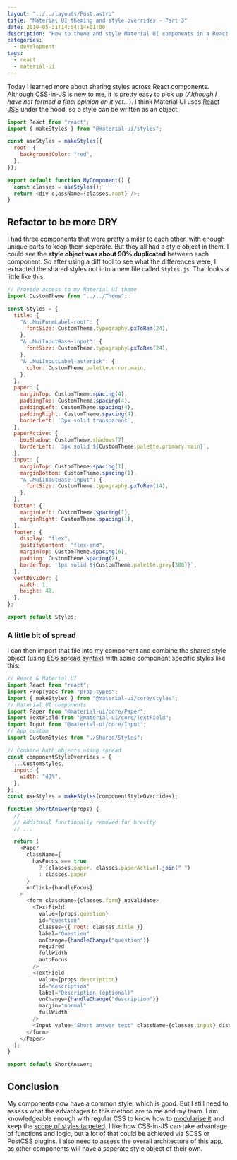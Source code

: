 ```yaml
---
layout: "../../layouts/Post.astro"
title: "Material UI theming and style overrides - Part 3"
date: 2019-05-31T14:54:14+01:00
description: "How to theme and style Material UI components in a React app - Part 3"
categories:
  - development
tags:
  - react
  - material-ui
---
```


Today I learned more about sharing styles across React components. Although CSS-in-JS is new to me, it is pretty easy to pick up (_Although I have not formed a final opinion on it yet..._). I think Material UI uses [React JSS](https://github.com/cssinjs/react-jss) under the hood, so a style can be written as an object:

```javascript
import React from "react";
import { makeStyles } from "@material-ui/styles";

const useStyles = makeStyles({
  root: {
    backgroundColor: "red",
  },
});

export default function MyComponent() {
  const classes = useStyles();
  return <div className={classes.root} />;
}
```

## Refactor to be more DRY

I had three components that were pretty similar to each other, with enough unique parts to keep them seperate. But they all had a style object in them. I could see the **style object was about 90% duplicated** between each component. So after using a diff tool to see what the differences were, I extracted the shared styles out into a new file called `Styles.js`. That looks a little like this:

<!--more-->

```javascript
// Provide access to my Material UI theme
import CustomTheme from "../../Theme";

const Styles = {
  title: {
    "& .MuiFormLabel-root": {
      fontSize: CustomTheme.typography.pxToRem(24),
    },
    "& .MuiInputBase-input": {
      fontSize: CustomTheme.typography.pxToRem(24),
    },
    "& .MuiInputLabel-asterisk": {
      color: CustomTheme.palette.error.main,
    },
  },
  paper: {
    marginTop: CustomTheme.spacing(4),
    paddingTop: CustomTheme.spacing(4),
    paddingLeft: CustomTheme.spacing(4),
    paddingRight: CustomTheme.spacing(4),
    borderLeft: `3px solid transparent`,
  },
  paperActive: {
    boxShadow: CustomTheme.shadows[7],
    borderLeft: `3px solid ${CustomTheme.palette.primary.main}`,
  },
  input: {
    marginTop: CustomTheme.spacing(1),
    marginBottom: CustomTheme.spacing(1),
    "& .MuiInputBase-input": {
      fontSize: CustomTheme.typography.pxToRem(14),
    },
  },
  button: {
    marginLeft: CustomTheme.spacing(1),
    marginRight: CustomTheme.spacing(1),
  },
  footer: {
    display: "flex",
    justifyContent: "flex-end",
    marginTop: CustomTheme.spacing(6),
    padding: CustomTheme.spacing(2),
    borderTop: `1px solid ${CustomTheme.palette.grey[300]}`,
  },
  vertDivider: {
    width: 1,
    height: 48,
  },
};

export default Styles;
```

### A little bit of spread

I can then import that file into my component and combine the shared style object (using [ES6 spread syntax](https://developer.mozilla.org/en-US/docs/Web/JavaScript/Reference/Operators/Spread_syntax#Spread_in_object_literals)) with some component specific styles like this:

```javascript
// React & Material UI
import React from "react";
import PropTypes from "prop-types";
import { makeStyles } from "@material-ui/core/styles";
// Material UI components
import Paper from "@material-ui/core/Paper";
import TextField from "@material-ui/core/TextField";
import Input from "@material-ui/core/Input";
// App custom
import CustomStyles from "./Shared/Styles";

// Combine both objects using spread
const componentStyleOverrides = {
  ...CustomStyles,
  input: {
    width: "40%",
  },
};
const useStyles = makeStyles(componentStyleOverrides);

function ShortAnswer(props) {
  // ...
  // Additonal functionaliy removed for brevity
  // ...

  return (
    <Paper
      className={
        hasFocus === true
          ? [classes.paper, classes.paperActive].join(" ")
          : classes.paper
      }
      onClick={handleFocus}
    >
      <form className={classes.form} noValidate>
        <TextField
          value={props.question}
          id="question"
          classes={{ root: classes.title }}
          label="Question"
          onChange={handleChange("question")}
          required
          fullWidth
          autoFocus
        />
        <TextField
          value={props.description}
          id="description"
          label="Description (optional)"
          onChange={handleChange("description")}
          margin="normal"
          fullWidth
        />
        <Input value="Short answer text" className={classes.input} disabled />
      </form>
    </Paper>
  );
}

export default ShortAnswer;
```

## Conclusion

My components now have a common style, which is good. But I still need to assess what the advantages to this method are to me and my team. I am knowledgeable enough with regular CSS to know how to [modularise it](https://css-tricks.com/css-modules-part-1-need/) and keep the [scope of styles targeted](http://getbem.com/introduction/). I like how CSS-in-JS can take advantage of functions and logic, but a lot of that could be achieved via SCSS or PostCSS plugins. I also need to assess the overall architecture of this app, as other components will have a seperate style object of their own.
